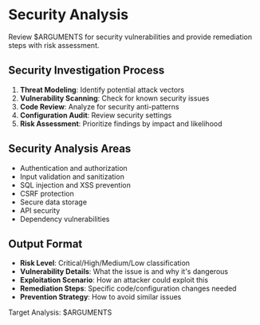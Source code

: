 # Security Analysis

Review $ARGUMENTS for security vulnerabilities and provide remediation steps with risk assessment.

## Security Investigation Process

1. **Threat Modeling**: Identify potential attack vectors
2. **Vulnerability Scanning**: Check for known security issues
3. **Code Review**: Analyze for security anti-patterns
4. **Configuration Audit**: Review security settings
5. **Risk Assessment**: Prioritize findings by impact and likelihood

## Security Analysis Areas

- Authentication and authorization
- Input validation and sanitization
- SQL injection and XSS prevention
- CSRF protection
- Secure data storage
- API security
- Dependency vulnerabilities

## Output Format

- **Risk Level**: Critical/High/Medium/Low classification
- **Vulnerability Details**: What the issue is and why it's dangerous
- **Exploitation Scenario**: How an attacker could exploit this
- **Remediation Steps**: Specific code/configuration changes needed
- **Prevention Strategy**: How to avoid similar issues

Target Analysis: $ARGUMENTS